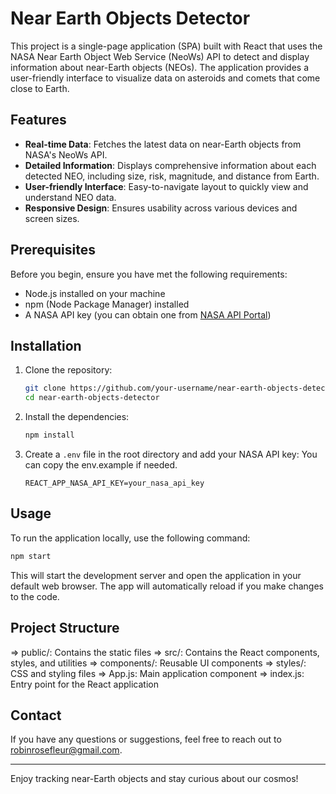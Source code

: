 # Near Earth Objects Detector

This project is a single-page application (SPA) built with React that uses the NASA Near Earth Object Web Service (NeoWs) API to detect and display information about near-Earth objects (NEOs). The application provides a user-friendly interface to visualize data on asteroids and comets that come close to Earth.

## Features

- **Real-time Data**: Fetches the latest data on near-Earth objects from NASA's NeoWs API.
- **Detailed Information**: Displays comprehensive information about each detected NEO, including size, risk, magnitude, and distance from Earth.
- **User-friendly Interface**: Easy-to-navigate layout to quickly view and understand NEO data.
- **Responsive Design**: Ensures usability across various devices and screen sizes.


## Prerequisites

Before you begin, ensure you have met the following requirements:

- Node.js installed on your machine
- npm (Node Package Manager) installed
- A NASA API key (you can obtain one from [NASA API Portal](https://api.nasa.gov/))

## Installation

1. Clone the repository:
    ```bash
    git clone https://github.com/your-username/near-earth-objects-detector.git
    cd near-earth-objects-detector
    ```

2. Install the dependencies:
    ```bash
    npm install
    ```

3. Create a `.env` file in the root directory and add your NASA API key:
    You can copy the env.example if needed.
    ```env
    REACT_APP_NASA_API_KEY=your_nasa_api_key
    ```

## Usage

To run the application locally, use the following command:
```bash
npm start
```

This will start the development server and open the application in your default web browser. The app will automatically reload if you make changes to the code.


## Project Structure
=> public/: Contains the static files
=> src/: Contains the React components, styles, and utilities
    => components/: Reusable UI components
    => styles/: CSS and styling files
    => App.js: Main application component
    => index.js: Entry point for the React application


## Contact
If you have any questions or suggestions, feel free to reach out to robinrosefleur@gmail.com.
________________________________________________________________

Enjoy tracking near-Earth objects and stay curious about our cosmos!